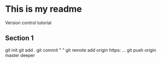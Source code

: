 # This is my readme 
Version control tutorial 

## Section 1
git init
git add .
git commit "   "
git remote add origin https: ...
git push origin master 
deeper 

